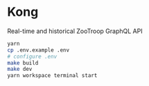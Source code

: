 # Kong
Real-time and historical ZooTroop GraphQL API

```bash
yarn
cp .env.example .env
# configure .env
make build
make dev
yarn workspace terminal start
```
